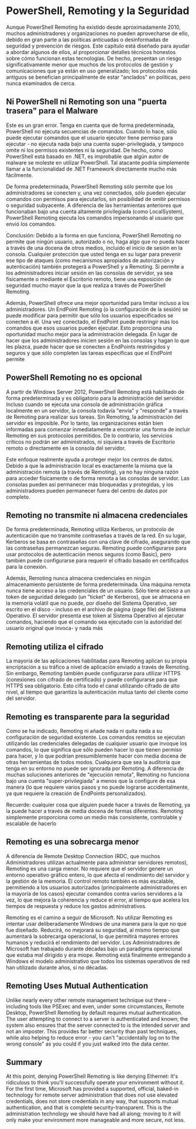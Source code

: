 # PowerShell, Remoting y la Seguridad

Aunque PowerShell Remoting ha existido desde aproximadamente 2010, muchos administradores y organizaciones no pueden aprovecharse de ello, debido en gran parte a las políticas anticuadas o desinformadas de seguridad y prevención de riesgos. Este capítulo está diseñado para ayudar a abordar algunos de ellos, al proporcionar detalles técnicos honestos sobre cómo funcionan estas tecnologías. De hecho, presentan un riesgo significativamente menor que muchos de los protocolos de gestión y comunicaciones que ya están en uso generalizado; los protocolos más antiguos se benefician principalmente de estar "anclados" en políticas, pero nunca examinados de cerca.

## Ni PowerShell ni Remoting son una "puerta trasera" para el Malware

Este es un gran error. Tenga en cuenta que de forma predeterminada, PowerShell no ejecuta secuencias de comandos. Cuando lo hace, sólo puede ejecutar comandos que el usuario ejecutor tiene permiso para ejecutar - no ejecuta nada bajo una cuenta super-privilegiada, y tampoco omite ni los permisos existentes ni la seguridad. De hecho, como PowerShell está basado en .NET, es improbable que algún autor de malware se moleste en utilizar PowerShell. Tal atacante podría simplemente llamar a la funcionalidad de .NET Framework directamente mucho más fácilmente.

De forma predeterminada, PowerShell Remoting sólo permite que los administradores se conecten y, una vez conectados, sólo pueden ejecutar comandos con permisos para ejecutarlos, sin posibilidad de omitir permisos o seguridad subyacente. A diferencia de las herramientas anteriores que funcionaban bajo una cuenta altamente privilegiada (como LocalSystem), PowerShell Remoting ejecuta los comandos impersonando al usuario que envió los comandos.

Conclusión: Debido a la forma en que funciona, PowerShell Remoting no permite que ningún usuario, autorizado o no, haga algo que no pueda hacer a través de una docena de otros medios, incluido el inicio de sesión en la consola. Cualquier protección que usted tenga en su lugar para prevenir ese tipo de ataques (como mecanismos apropiados de autorización y autenticación) también protegerá a PowerShell y a Remoting. Si permite a los administradores iniciar sesión en las consolas de servidor, ya sea físicamente o mediante el Escritorio remoto, tiene una exposición de seguridad mucho mayor que la que realiza a través de PowerShell Remoting.

Además, PowerShell ofrece una mejor oportunidad para limitar incluso a los administradores. Un EndPoint Remoting (o la configuración de la sesión) se puede modificar para permitir que sólo los usuarios especificados se conecten a él. Una vez conectado, el EndPoint puede restringir más los comandos que esos usuarios pueden ejecutar. Esto proporciona una oportunidad mucho mejor para la administración delegada. En lugar de hacer que los administradores inicien sesión en las consolas y hagan lo que les plazca, puede hacer que se conecten a EndPoints restringidos y seguros y que sólo completen las tareas específicas que el EndPoint permite

  ## PowerShell Remoting no es opcional

A partir de Windows Server 2012, PowerShell Remoting está habilitado de forma predeterminada y es obligatorio para la administración del servidor. Incluso cuando se ejecuta una consola de administración gráfica localmente en un servidor, la consola todavía "envía" y "responde" a través de Remoting para realizar sus tareas. Sin Remoting, la administración del servidor es imposible. Por lo tanto, las organizaciones están bien informadas para comenzar inmediatamente a encontrar una forma de incluir Remoting en sus protocolos permitidos. De lo contrario, los servicios críticos no podrán ser administrados, ni siquiera a través de Escritorio remoto o directamente en la consola del servidor.

Este enfoque realmente ayuda a proteger mejor los centros de datos. Debido a que la administración local es exactamente la misma que la administración remota (a través de Remoting), ya no hay ninguna razón para acceder físicamente o de forma remota a las consolas de servidor. Las consolas pueden así permanecer más bloqueadas y protegidas, y los administradores pueden permanecer fuera del centro de datos por completo.

## Remoting no transmite ni almacena credenciales

De forma predeterminada, Remoting utiliza Kerberos, un protocolo de autenticación que no transmite contraseñas a través de la red. En su lugar, Kerberos se basa en contraseñas con una clave de cifrado, asegurando que las contraseñas permanezcan seguras. Remoting puede configurarse para usar protocolos de autenticación menos seguros (como Basic), pero también puede configurarse para requerir el cifrado basado en certificados para la conexión.

Además, Remoting nunca almacena credenciales en ningún almacenamiento persistente de forma predeterminada. Una máquina remota nunca tiene acceso a las credenciales de un usuario. Sólo tiene acceso a un token de seguridad delegado (un "ticket" de Kerberos), que se almacena en la memoria volátil que no puede, por diseño del Sistema Operativo, ser escrito en el disco - incluso en el archivo de página (page file) del Sistema Operativo. El servidor presenta ese token al Sistema Operativo al ejecutar comandos, haciendo que el comando sea ejecutado con la autoridad del usuario original que invoca- y nada más

## Remoting utiliza el cifrado

La mayoría de las aplicaciones habilitadas para Remoting aplican su propia encriptación a su tráfico a nivel de aplicación enviado a través de Remoting. Sin embargo, Remoting también puede configurarse para utilizar HTTPS (conexiones con cifrado de certificado) y puede configurarse para que HTTPS sea obligatorio. Esto cifra todo el canal utilizando cifrado de alto nivel, al tiempo que garantiza la autenticación mutua tanto del cliente como del servidor.

## Remoting es transparente para la seguridad

Como se ha indicado, Remoting ni añade nada ni quita nada a su configuración de seguridad existente. Los comandos remotos se ejecutan utilizando las credenciales delegadas de cualquier usuario que invoque los comandos, lo que significa que sólo pueden hacer lo que tienen permiso para hacer, y lo que podrían presumiblemente hacer con media docena de otras herramientas de todos modos. Cualquiera que sea la auditoría que tenga en su entorno no puede ser ignorada por Remoting. A diferencia de muchas soluciones anteriores de "ejecución remota", Remoting no funciona bajo una cuenta "super-privilegiada" a menos que la configure de esa manera (lo que requiere varios pasos y no puede lograrse accidentalmente, ya que requiere la creación de EndPoints personalizados).

Recuerde: cualquier cosa que alguien puede hacer a través de Remoting, ya la puede hacer a través de media docena de formas diferentes. Remoting simplemente proporciona como un medio más consistente, controlable y escalable de hacerlo

## Remoting es una sobrecarga menor

A diferencia de Remote Desktop Connection (RDC, que muchos Administradores utilizan actualmente para administrar servidores remotos), Remoting es una carga menor. No requiere que el servidor genere un entorno operativo gráfico entero, lo que afecta el rendimiento del servidor y la gestión de la memoria. El control remoto también es más escalable, permitiendo a los usuarios autorizados (principalmente administradores en la mayoría de los casos) ejecutar comandos contra varios servidores a la vez, lo que mejora la coherencia y reduce el error, al tiempo que acelera los tiempos de respuesta y reduce los gastos administrativos.

Remoting es el camino a seguir de Microsoft. No utilizar Remoting es intentar usar deliberadamente Windows de una manera para la que no que fue diseñado. Reducirá, no mejorará su seguridad, al mismo tiempo que aumentará la sobrecarga operacional, lo que permitirá mayores errores humanos y reducirá el rendimiento del servidor. Los Administradores de Microsoft han trabajado durante décadas bajo un paradigma operacional que estaba mal dirigido y era miope. Remoting está finalmente entregando a Windows el modelo administrativo que todos los sistemas operativos de red han utilizado durante años, si no décadas.

## Remoting Uses Mutual Authentication

Unlike nearly every other remote management technique out there - including tools like PSExec and even, under some circumstances, Remote Desktop, PowerShell Remoting by default requires mutual authentication. The user attempting to connect to a server is authenticated and known; the system also ensures that the server connected to is the intended server and not an imposter. This provides far better security than past techniques, while also helping to reduce error - you can't "accidentally log on to the wrong console" as you could if you just walked into the data center.

## Summary

At this point, denying PowerShell Remoting is like denying Ethernet: It's ridiculous to think you'll successfully operate your environment without it. For the first time, Microsoft has provided a supported, official, baked-in technology for remote server administration that does not use elevated credentials, does not store credentials in any way, that supports mutual authentication, and that is complete security-transparent. This is the administration technology we should have had all along; moving to it will only make your environment more manageable and more secure, not less.

